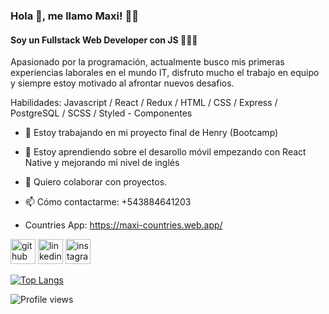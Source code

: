 ### Hola 👋, me llamo Maxi! 👦🏽
####  Soy un Fullstack Web Developer con JS 👨🏽‍💻
Apasionado por la programación, actualmente busco mis primeras experiencias laborales en el mundo IT, disfruto mucho el trabajo en equipo y siempre estoy motivado al afrontar nuevos desafios.

Habilidades: Javascript / React / Redux / HTML / CSS / Express / PostgreSQL / SCSS / Styled - Componentes

- 🔭 Estoy trabajando en mi proyecto final de Henry (Bootcamp) 
- 🌱 Estoy aprendiendo sobre el desarollo móvil empezando con React Native y mejorando mi nivel de inglés 
- 👯 Quiero colaborar con proyectos. 
- 📫 Cómo contactarme: +543884641203 

- Countries App: https://maxi-countries.web.app/

[<img src='https://cdn.jsdelivr.net/npm/simple-icons@3.0.1/icons/github.svg' alt='github' height='40'>](https://github.com/mlmaxi98)  [<img src='https://cdn.jsdelivr.net/npm/simple-icons@3.0.1/icons/linkedin.svg' alt='linkedin' height='40'>](https://www.linkedin.com/in/joaquin-cardozo/)  [<img src='https://cdn.jsdelivr.net/npm/simple-icons@3.0.1/icons/instagram.svg' alt='instagram' height='40'>](https://www.instagram.com/mlmaxi98/)  

[![Top Langs](https://github-readme-stats.vercel.app/api/top-langs/?username=mlmaxi98)](https://github.com/anuraghazra/github-readme-stats)

![Profile views](https://gpvc.arturio.dev/mlmaxi98)  
